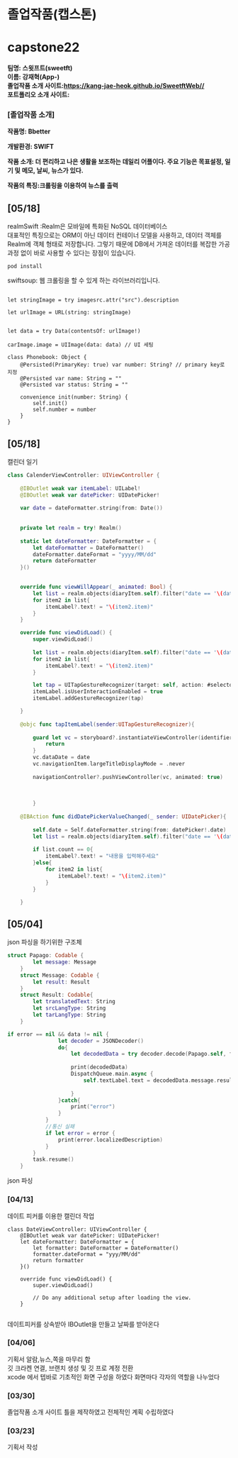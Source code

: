 # 졸업작품(캡스톤)

# capstone22

**팀명: 스윗프트(sweetft) <br>
이름: 강재혁(App-)** <br>
**졸업작품 소개 사이트:https://kang-jae-heok.github.io/SweetftWeb//** <br> 
**포트폴리오 소개 사이트:**

### [졸업작품 소개]

**작품명: Bbetter**

**개발환경: SWIFT** 

**작품 소개: 더 편리하고 나은 생활을 보조하는 데일리 어플이다. 주요 기능은 목표설정, 일기 및 메모, 날씨, 뉴스가 있다.** 

**작품의 특징:크롤링을 이용하여 뉴스를 출력**

## [05/18]
realmSwift :Realm은 모바일에 특화된 NoSQL 데이터베이스 <br>
대표적인 특징으로는 ORM이 아닌 데이터 컨테이너 모델을 사용하고, 데이터 객체를 Realm에 객체 형태로 저장합니다. 그렇기 때문에 DB에서 가져온 데이터를 복잡한 가공과정 없이 바로 사용할 수 있다는 장점이 있습니다. <br>

```pod 'RealmSwift', '~>10'
pod install
```

swiftsoup:  웹 크롤링을 할 수 있게 하는 라이브러리입니다.

```let imagesrc: Elements = try doc.select("div#carMainImgArea.img_group").select("div.main_img").select("img[src]")

let stringImage = try imagesrc.attr("src").description

let urlImage = URL(string: stringImage)


let data = try Data(contentsOf: urlImage!)

carImage.image = UIImage(data: data) // UI 세팅
```

```
class Phonebook: Object {
    @Persisted(PrimaryKey: true) var number: String? // primary key로 지정
    @Persisted var name: String = ""
    @Persisted var status: String = ""

    convenience init(number: String) {
        self.init()
        self.number = number
    }
}
```


## [05/18]
캘린더 일기 

```swift
class CalenderViewController: UIViewController {
    
    @IBOutlet weak var itemLabel: UILabel!
    @IBOutlet weak var datePicker: UIDatePicker!
    
    var date = dateFormatter.string(from: Date())
    
    
    private let realm = try! Realm()
 
    static let dateFormatter: DateFormatter = {
        let dateFormatter = DateFormatter()
        dateFormatter.dateFormat = "yyyy/MM/dd"
        return dateFormatter
    }()
    

    override func viewWillAppear(_ animated: Bool) {
        let list = realm.objects(diaryItem.self).filter("date == '\(date)'")
        for item2 in list{
            itemLabel?.text! = "\(item2.item)"
        }
    }

    override func viewDidLoad() {
        super.viewDidLoad()
        
        let list = realm.objects(diaryItem.self).filter("date == '\(date)'")
        for item2 in list{
            itemLabel?.text! = "\(item2.item)"
        }

        let tap = UITapGestureRecognizer(target: self, action: #selector(CalenderViewController.tapItemLabel))
        itemLabel.isUserInteractionEnabled = true
        itemLabel.addGestureRecognizer(tap)

    }
    
    @objc func tapItemLabel(sender:UITapGestureRecognizer){
        
        guard let vc = storyboard?.instantiateViewController(identifier: "view") as? CalenderViewViewController else{
            return
        }
        vc.dataDate = date
        vc.navigationItem.largeTitleDisplayMode = .never
      
        navigationController?.pushViewController(vc, animated: true)
        
     
        
        }
    
    @IBAction func didDatePickerValueChanged(_ sender: UIDatePicker){
       
        self.date = Self.dateFormatter.string(from: datePicker!.date)
        let list = realm.objects(diaryItem.self).filter("date == '\(date)'")
        
        if list.count == 0{
            itemLabel?.text! = "내용을 입력해주세요"
        }else{
            for item2 in list{
                itemLabel?.text! = "\(item2.item)"
            }
        }

    }
```

## [05/04]
json 파싱을 하기위한 구조체

```swift
struct Papago: Codable {
        let message: Message
    }
    struct Message: Codable {
        let result: Result
    }
    struct Result: Codable{
        let translatedText: String
        let srcLangType: String
        let tarLangType: String
    }
```

```swift
if error == nil && data != nil {
                let decoder = JSONDecoder()
                do{
                    let decodedData = try decoder.decode(Papago.self, from: data!)
                    
                    print(decodedData)
                    DispatchQueue.main.async {
                        self.textLabel.text = decodedData.message.result.translatedText
                        
                    }
                }catch{
                    print("error")
                }
            }
            //통신 실패
            if let error = error {
                print(error.localizedDescription)
            }
        }
        task.resume()
    }
```

json 파싱

### [04/13]
데이트 피커를 이용한 캘린더 작업
```
class DateViewController: UIViewController {
    @IBOutlet weak var datePicker: UIDatePicker!
    let dateFormatter: DateFormatter = {
        let formatter: DateFormatter = DateFormatter()
        formatter.dateFormat = "yyy/MM/dd"
        return formatter
    }()
    
    override func viewDidLoad() {
        super.viewDidLoad()

        // Do any additional setup after loading the view.
    }
    
```
데이트피커를 상속받아 IBOutlet을 만들고 날짜를 받아온다

### [04/06]
기획서 알람,뉴스,쪽을 마무리 함 <br>
깃 크라켄 연결, 브랜치 생성 및 깃 프로 계정 전환 <br>
xcode 에서 텝바로 기초적인 화면 구성을 하였다
화면마다 각자의 역할을 나누었다


### [03/30]

졸업작품 소개 사이트 틀을 제작하였고 전체적인 계획 수립하였다
### [03/23]

기획서 작성 


